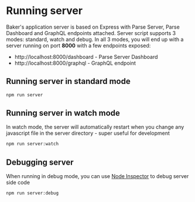 # Running server

Baker's application server is based on Express with Parse Server, Parse Dashboard and GraphQL endpoints attached. Server script supports 3 modes: standard, watch and debug. In all 3 modes, you will end up with a server running on port **8000** with a few endpoints exposed:

- http://localhost:8000/dashboard - Parse Server Dashboard
- http://localhost:8000/graphql - GraphQL endpoint   

## Running server in standard mode

```bash
npm run server
```

## Running server in watch mode

In watch mode, the server will automatically restart when you change any javascript file in the server directory - super useful for development

```bash
npm run server:watch
```

## Debugging server

When running in debug mode, you can use [Node Inspector](https://github.com/node-inspector/node-inspector) to debug server side code

```
npm run server:debug
```